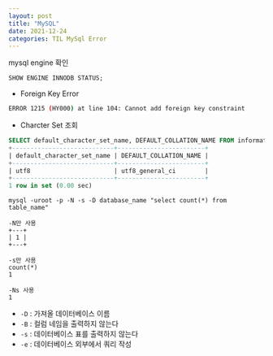 ```yaml
---
layout: post
title: "MySQL"
date: 2021-12-24
categories: TIL MySql Error
---
```


mysql engine 확인

```sql
SHOW ENGINE INNODB STATUS;
```

- Foreign Key Error

```bash
ERROR 1215 (HY000) at line 104: Cannot add foreign key constraint
```

- Charcter Set 조회

```sql
SELECT default_character_set_name, DEFAULT_COLLATION_NAME FROM information_schema.SCHEMATA  WHERE schema_name = "{database_name}";
+----------------------------+------------------------+
| default_character_set_name | DEFAULT_COLLATION_NAME |
+----------------------------+------------------------+
| utf8                       | utf8_general_ci        |
+----------------------------+------------------------+
1 row in set (0.00 sec)
```

```mysql
mysql -uroot -p -N -s -D database_name "select count(*) from table_name"

-N만 사용
+---+
| 1 |
+---+

-s만 사용
count(*)
1

-Ns 사용
1
```

- `-D` : 가져올 데이터베이스 이름
- `-B` : 컬럼 네임을 출력하지 않는다
- `-s` : 데이터베이스 표를 출력하지 않는다
- `-e` : 데이터베이스 외부에서 쿼리 작성
